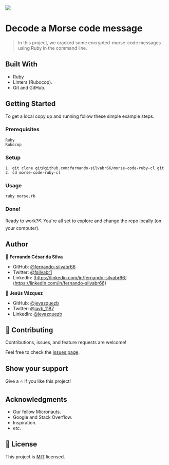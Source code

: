 ![](https://img.shields.io/badge/Microverse-blueviolet)

# Decode a Morse code message

> In this project, we cracked some encrypted-morse-code messages using Ruby in the command line.

## Built With

- Ruby
- Linters (Rubocop).
- Git and GitHub.

## Getting Started

To get a local copy up and running follow these simple example steps.

### Prerequisites

    Ruby
    Rubocop

### Setup

    1. git clone git@github.com:fernando-silvabr66/morse-code-ruby-cl.git
    2. cd morse-code-ruby-cl

### Usage

    ruby morse.rb

### Done!

Ready to work?⛏️ You're all set to explore and change the repo locally (on your computer).

## Author

👤 **Fernando César da Silva**

- GitHub: [@fernando-silvabr66](https://github.com/fernando-silvabr66)
- Twitter: [@fsilvabr1](https://twitter.com/fsilvabr1)
- LinkedIn: [https://linkedin.com/in/fernando-silvabr66](https://linkedin.com/in/fernando-silvabr66) 

👤 **Jesús Vázquez**

- GitHub: [@jevazquezb](https://github.com/jevazquezb)
- Twitter: [@javb_1187](https://twitter.com/javb_1187)
- LinkedIn: [@jevazquezb](https://www.linkedin.com/in/jevazquezb)

## 🤝 Contributing

Contributions, issues, and feature requests are welcome!

Feel free to check the [issues page](https://github.com/fernando-silvabr66/morse-code-ruby-cl/issues).

## Show your support

Give a ⭐️ if you like this project!

## Acknowledgments

- Our fellow Micronauts.
- Google and Stack Overflow.
- Inspiration.
- etc.

## 📝 License

This project is [MIT](./LICENSE) licensed.
